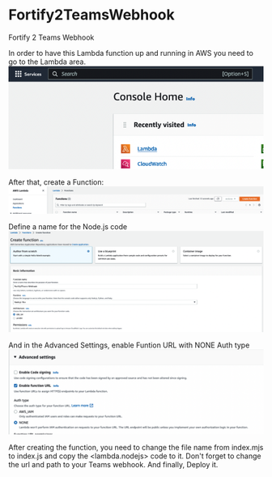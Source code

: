 # Fortify2TeamsWebhook
Fortify 2 Teams Webhook

In order to have this Lambda function up and running in AWS you need to go to the Lambda area.
![](https://github.com/tarrinho/Fortify2TeamsWebhook/blob/main/images/image1.png?raw=true)

After that, create a Function:
![](https://github.com/tarrinho/Fortify2TeamsWebhook/blob/main/images/image2.png?raw=true)

Define a name for the Node.js code
![](https://github.com/tarrinho/Fortify2TeamsWebhook/blob/main/images/image3.png?raw=true)

And in the Advanced Settings, enable Funtion URL with NONE Auth type
![](https://github.com/tarrinho/Fortify2TeamsWebhook/blob/main/images/image4.png?raw=true)

After creating the function, you need to change the file name from index.mjs to index.js and copy the <lambda.nodejs> code to it. Don't forget to change the url and path to your Teams webhook. And finally, Deploy it.
